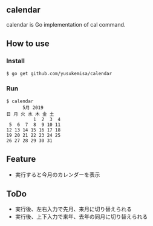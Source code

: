 ## calendar
calendar is Go implementation of cal command.

## How to use
### Install
```
$ go get github.com/yusukemisa/calendar
```

### Run
```
$ calendar
      5月 2019
日 月 火 水 木 金 土
          1  2  3  4
 5  6  7  8  9 10 11
12 13 14 15 16 17 18
19 20 21 22 23 24 25
26 27 28 29 30 31

```

## Feature
* 実行すると今月のカレンダーを表示

## ToDo
* 実行後、左右入力で先月、来月に切り替えられる
* 実行後、上下入力で来年、去年の同月に切り替えられる

